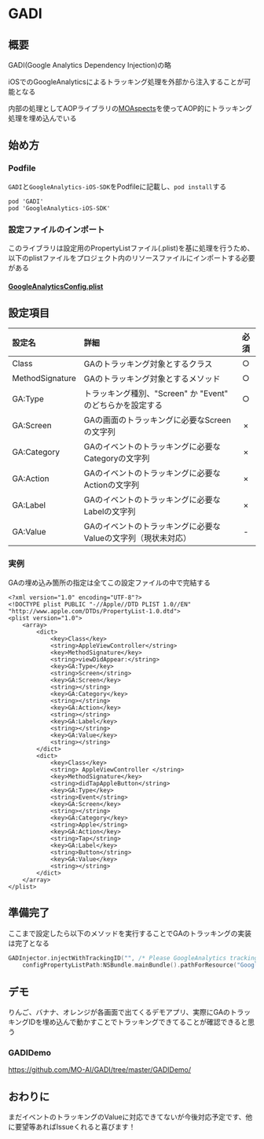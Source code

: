 # GADI

## 概要

GADI(Google Analytics Dependency Injection)の略

iOSでのGoogleAnalyticsによるトラッキング処理を外部から注入することが可能となる

内部の処理としてAOPライブラリの[MOAspects](https://github.com/MO-AI/MOAspects)を使ってAOP的にトラッキング処理を埋め込んでいる

## 始め方

### Podfile

`GADI`と`GoogleAnalytics-iOS-SDK`をPodfileに記載し、`pod install`する

```
pod 'GADI'
pod 'GoogleAnalytics-iOS-SDK'
```

### 設定ファイルのインポート

このライブラリは設定用のPropertyListファイル(.plist)を基に処理を行うため、以下のplistファイルをプロジェクト内のリソースファイルにインポートする必要がある

#### [GoogleAnalyticsConfig.plist](https://github.com/MO-AI/GADI/blob/master/GoogleAnalyticsConfig.plist)

## 設定項目

| 設定名 | 詳細 | 必須 |
| :--- | :--- | :---: |
| Class | GAのトラッキング対象とするクラス | ○ |
| MethodSignature | GAのトラッキング対象とするメソッド | ○ |
| GA:Type | トラッキング種別、"Screen" か "Event" のどちらかを設定する | ○ |
| GA:Screen | GAの画面のトラッキングに必要なScreenの文字列 | × |
| GA:Category | GAのイベントのトラッキングに必要なCategoryの文字列 | × |
| GA:Action | GAのイベントのトラッキングに必要なActionの文字列 | × |
| GA:Label | GAのイベントのトラッキングに必要なLabelの文字列 | × |
| GA:Value | GAのイベントのトラッキングに必要なValueの文字列（現状未対応） | - |

### 実例

GAの埋め込み箇所の指定は全てこの設定ファイルの中で完結する

```xml:GoogleAnalyticsConfig.plist
<?xml version="1.0" encoding="UTF-8"?>
<!DOCTYPE plist PUBLIC "-//Apple//DTD PLIST 1.0//EN" "http://www.apple.com/DTDs/PropertyList-1.0.dtd">
<plist version="1.0">
    <array>
        <dict>
            <key>Class</key>
            <string>AppleViewController</string>
            <key>MethodSignature</key>
            <string>viewDidAppear:</string>
            <key>GA:Type</key>
            <string>Screen</string>
            <key>GA:Screen</key>
            <string></string>
            <key>GA:Category</key>
            <string></string>
            <key>GA:Action</key>
            <string></string>
            <key>GA:Label</key>
            <string></string>
            <key>GA:Value</key>
            <string></string>
        </dict>
        <dict>
            <key>Class</key>
            <string> AppleViewController </string>
            <key>MethodSignature</key>
            <string>didTapAppleButton</string>
            <key>GA:Type</key>
            <string>Event</string>
            <key>GA:Screen</key>
            <string></string>
            <key>GA:Category</key>
            <string>Apple</string>
            <key>GA:Action</key>
            <string>Tap</string>
            <key>GA:Label</key>
            <string>Button</string>
            <key>GA:Value</key>
            <string></string>
        </dict>
    </array>
</plist>
```

## 準備完了

ここまで設定したら以下のメソッドを実行することでGAのトラッキングの実装は完了となる

```swift
GADInjector.injectWithTrackingID("", /* Please GoogleAnalytics tracking ID */
    configPropertyListPath:NSBundle.mainBundle().pathForResource("GoogleAnalyticsConfig.plist", ofType: ""))
```

## デモ

りんご、バナナ、オレンジが各画面で出てくるデモアプリ、実際にGAのトラッキングIDを埋め込んで動かすことでトラッキングできてることが確認できると思う

### GADIDemo

https://github.com/MO-AI/GADI/tree/master/GADIDemo/

## おわりに

まだイベントのトラッキングのValueに対応できてないが今後対応予定です、他に要望等あればIssueくれると喜びます！
